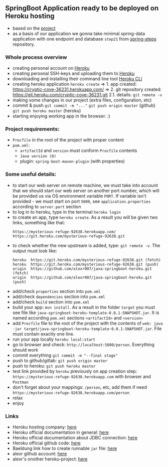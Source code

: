 ## SpringBoot Application ready to be deployed on Heroku hosting

- based on the [project](https://github.com/alexr007/java-heroku)
- as a basis of our application we gonna take minimal spring-data application with one endpoint and database `step21` from [spring-steps](https://github.com/alexr007/spring-steps) repository.

### Whole process overview

- creating personal account on [Heroku](http://heroku.com)
- creating personal SSH-keys and uploading them to [Heroku](https://devcenter.heroku.com/articles/keys)
- downloading and installing their command line tool [Heroku CLI](https://devcenter.heroku.com/articles/heroku-cli#download-and-install) 
- creating heroku application `heroku create`
  => 1. app created: https://cryptic-cove-36231.herokuapp.com/
  => 2. git repository created: https://git.heroku.com/cryptic-cove-36231.git
     2.1. details: `git remote -v`
- making some changes in our project (extra files, configuration, etc)
- commit & push
    `git commit -m "..."`
    `git push origin master` (github)
    `git push heroku master` (heroku)
- starting enjoying working app in the browser. :) 

### Project requirements:

- `Procfile` in the root of the project with proper content
- `pom.xml`:
  - `artifactId` and `version` must conform `Procfile` contents
  - `Java version (8)`
  - plugin: `spring-boot-maven-plugin` (with properties)

### Some useful details: 

- to start our web server on remote machine, we must take into account that we should start our web server on another port number, which will be provided us via OS environment variable `PORT`. If variable isn't provided - we must start on port `5000`, see `application.properties` according to `server.port` section
- to log in to heroku, type in the terminal `heroku login`
- to create an app, type `heroku create`. As a result you will be given two links, something like that:
  ```
  https://mysterious-refuge-92638.herokuapp.com/
  https://git.heroku.com/mysterious-refuge-92638.git
  ```
- to check whether the new upstream is added, type: `git remote -v`. The output must look like:
  ```
  heroku  https://git.heroku.com/mysterious-refuge-92638.git (fetch)
  heroku  https://git.heroku.com/mysterious-refuge-92638.git (push)
  origin  https://github.com/alexr007/java-springboot-heroku.git (fetch)
  origin  https://github.com/alexr007/java-springboot-heroku.git (push)
  ```
- add/check `properties` section into `pom.xml`
- add/check `dependencies` section into `pom.xml`
- add/check `build` section into `pom.xml`
- build your app: `mvn install`. As a result in the folder `target` you must see file like `java-springboot-heroku-template-0.0.1-SNAPSHOT.jar`. It is named according `pom.xml` sections `<artifactId>` and `<version>` 
- add `Procfile` file to the root of the project with the contents of `web: java -jar target/java-springboot-heroku-template-0.0.1-SNAPSHOT.jar`. File must contain exactly one line.
- run your app locally `heroku local:start`
- go to browser and check: `http://localhost:5000/person`. Everything should work
- commit everything `git commit -m "--final stage"`
- push to github/gitlab: `git push origin master`
- push to heroku: `git push heroku master`
- test link provided by `heroku` previously on app creation step: `https://mysterious-refuge-92638.herokuapp.com` with browser and `Postman`
- don't forget about your mappings: `/person`, etc, add them if need `https://mysterious-refuge-92638.herokuapp.com/person`
- relax
- enjoy

### Links
- Heroku hosting company: [here](https://www.heroku.com)
- Heroku official documentation in general: [here](https://devcenter.heroku.com/articles/getting-started-with-java)
- Heroku official documentation about JDBC connection: [here](https://devcenter.heroku.com/articles/connecting-to-relational-databases-on-heroku-with-java)
- Heroku official github code: [here](https://github.com/heroku/java-getting-started)
- Baeldung link how to create runnable `jar` file: [here](https://www.baeldung.com/executable-jar-with-maven)
- alexr github account: [here](https://github.com/alexr007)
- alexr's onother heroku-project: [here](https://github.com/alexr007/java-heroku)
